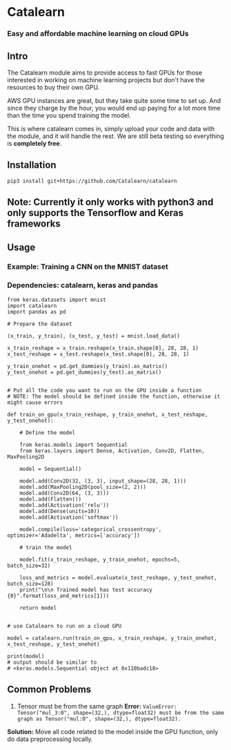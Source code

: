 # Catalearn

### Easy and affordable machine learning on cloud GPUs

## Intro

The Catalearn module aims to provide access to fast GPUs for those interested in working on machine learning projects but don't have the resources to buy their own GPU. 

AWS GPU instances are great, but they take quite some time to set up. And since they charge by the hour, you would end up paying for a lot more time than the time you spend training the model.

This is where catalearn comes in, simply upload your code and data with the module, and it will handle the rest. We are still beta testing so everything is __completely free__.

## Installation
`pip3 install git+https://github.com/Catalearn/catalearn`

## Note: Currently it only works with python3 and only supports the Tensorflow and Keras frameworks

## Usage
### Example: Training a CNN on the MNIST dataset
### Dependencies: __catalearn__, __keras__ and __pandas__
```
from keras.datasets import mnist
import catalearn
import pandas as pd

# Prepare the dataset

(x_train, y_train), (x_test, y_test) = mnist.load_data()

x_train_reshape = x_train.reshape(x_train.shape[0], 28, 28, 1)
x_test_reshape = x_test.reshape(x_test.shape[0], 28, 28, 1)

y_train_onehot = pd.get_dummies(y_train).as_matrix()
y_test_onehot = pd.get_dummies(y_test).as_matrix()


# Put all the code you want to run on the GPU inside a function
# NOTE: The model should be defined inside the function, otherwise it might cause errors

def train_on_gpu(x_train_reshape, y_train_onehot, x_test_reshape, y_test_onehot):

    # Define the model

    from keras.models import Sequential
    from keras.layers import Dense, Activation, Conv2D, Flatten, MaxPooling2D

    model = Sequential()

    model.add(Conv2D(32, (3, 3), input_shape=(28, 28, 1)))
    model.add(MaxPooling2D(pool_size=(2, 2)))
    model.add(Conv2D(64, (3, 3)))
    model.add(Flatten())
    model.add(Activation('relu'))
    model.add(Dense(units=10))
    model.add(Activation('softmax'))

    model.compile(loss='categorical_crossentropy', optimizer='Adadelta', metrics=['accuracy'])

    # train the model

    model.fit(x_train_reshape, y_train_onehot, epochs=5, batch_size=32)

    loss_and_metrics = model.evaluate(x_test_reshape, y_test_onehot, batch_size=128)
    print("\n\n Trained model has test accuracy {0}".format(loss_and_metrics[1]))

    return model


# use Catalearn to run on a cloud GPU

model = catalearn.run(train_on_gpu, x_train_reshape, y_train_onehot, x_test_reshape, y_test_onehot)

print(model)
# output should be similar to 
# <keras.models.Sequential object at 0x110badc18>
```

## __Common Problems__
1. Tensor must be from the same graph
__Error:__ `ValueError: Tensor("mul_3:0", shape=(32,), dtype=float32) must be from the same graph as Tensor("mul:0", shape=(32,), dtype=float32).`

__Solution:__ Move all code related to the model inside the GPU function, only do data preprocessing locally.
